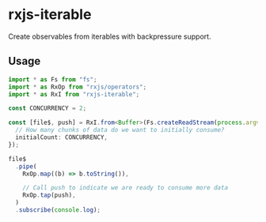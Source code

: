 # rxjs-iterable

Create observables from iterables with backpressure support.

## Usage

```typescript
import * as Fs from "fs";
import * as RxOp from "rxjs/operators";
import * as RxI from "rxjs-iterable";

const CONCURRENCY = 2;

const [file$, push] = RxI.from<Buffer>(Fs.createReadStream(process.argv[2]), {
  // How many chunks of data do we want to initially consume?
  initialCount: CONCURRENCY,
});

file$
  .pipe(
    RxOp.map((b) => b.toString()),

    // Call push to indicate we are ready to consume more data
    RxOp.tap(push),
  )
  .subscribe(console.log);
```
